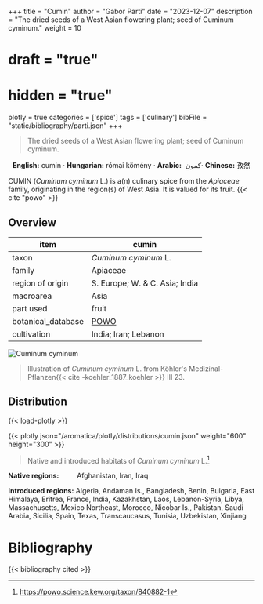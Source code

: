 +++
title = "Cumin"
author = "Gabor Parti"
date = "2023-12-07"
description = "The dried seeds of a West Asian flowering plant; seed of Cuminum cyminum."
weight = 10
# draft = "true"
# hidden = "true"
plotly = true
categories = ['spice']
tags = ['culinary']
bibFile = "static/bibliography/parti.json"
+++

>The dried seeds of a West Asian flowering plant; seed of Cuminum cyminum.

<center>

**English:** cumin · **Hungarian:** római kömény · **Arabic:** <span class="arabic-text" dir="rtl">كمون </span> · **Chinese:** <span class="traditional-chinese-text">孜然</span> 

</center>

CUMIN (*Cuminum cyminum* L.) is a(n) culinary spice from the *Apiaceae* family, originating in the region(s) of West Asia. It is valued for its fruit. {{< cite "powo" >}}

## Overview

|       item       |                       cumin                       |
|------------------|---------------------------------------------------|
|       taxon      |                *Cuminum cyminum* L.               |
|      family      |                      Apiaceae                     |
| region of origin |           S. Europe; W. & C. Asia; India          |
|     macroarea    |                        Asia                       |
|     part used    |                       fruit                       |
|botanical_database|[POWO](https://powo.science.kew.org/taxon/840882-1)|
|    cultivation   |                India; Iran; Lebanon               |

![Cuminum cyminum](/images/illustrations/cumin.png?width=40rem "Illustration of Cuminum cyminum from Köhler's Medizinal-Pflanzen")

>Illustration of *Cuminum cyminum* L. from Köhler's Medizinal-Pflanzen{{< cite -koehler_1887_koehler >}} III 23.

## Distribution

{{< load-plotly >}}

{{< plotly json="/aromatica/plotly/distributions/cumin.json" weight="600" height="300" >}}

>Native and introduced habitats of *Cuminum cyminum* L.[^powo]

[^powo]: https://powo.science.kew.org/taxon/840882-1

<p style="text-align:left;">

**Native regions:** &ensp; &ensp; &ensp; Afghanistan, Iran, Iraq

**Introduced regions:** Algeria, Andaman Is., Bangladesh, Benin, Bulgaria, East Himalaya, Eritrea, France, India, Kazakhstan, Laos, Lebanon-Syria, Libya, Massachusetts, Mexico Northeast, Morocco, Nicobar Is., Pakistan, Saudi Arabia, Sicilia, Spain, Texas, Transcaucasus, Tunisia, Uzbekistan, Xinjiang

</p>



# Bibliography

{{< bibliography cited >}}

